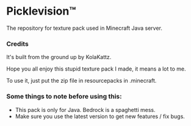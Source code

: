 # Picklevision™
The repository for texture pack used in Minecraft Java server.
### Credits
It's built from the ground up by KolaKattz.

Hope you all enjoy this stupid texture pack I made, it means a lot to me.

To use it, just put the zip file in resourcepacks in .minecraft.

### Some things to note before using this:

- This pack is only for Java. Bedrock is a spaghetti mess.
- Make sure you use the latest version to get new features / fix bugs.
